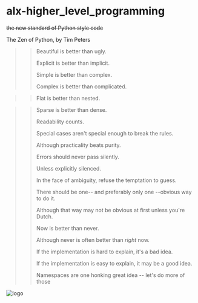# alx-higher_level_programming
~~the new standard of Python style code~~

The Zen of Python, by Tim Peters

>>Beautiful is better than ugly.
>>
>>Explicit is better than implicit.
>>
>>Simple is better than complex.
>>
>>Complex is better than complicated.
          
>>Flat is better than nested.
  
>>Sparse is better than dense.
>>
>>Readability counts.
>>
>>Special cases aren't special enough to break the rules.
>>
>>Although practicality beats purity.
>>
>>Errors should never pass silently.
>>
>>Unless explicitly silenced.
>>
>>In the face of ambiguity, refuse the temptation to guess.
>>
>>There should be one-- and preferably only one --obvious way to do it.
>>
>>Although that way may not be obvious at first unless you're Dutch.
>>
>>Now is better than never.
>>
>>Although never is often better than *right* now.
>>
>>If the implementation is hard to explain, it's a bad idea.
>>
>>If the implementation is easy to explain, it may be a good idea.
>>
>>Namespaces are one honking great idea -- let's do more of those


![logo](https://s3.amazonaws.com/intranet-projects-files/holbertonschool-higher-level_programming+/246/giphy-4.gif)

